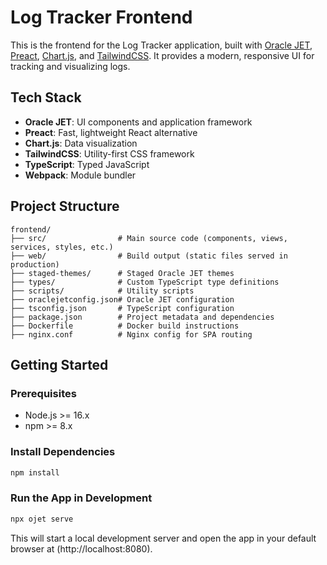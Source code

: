# Log Tracker Frontend

This is the frontend for the Log Tracker application, built with [Oracle JET](https://www.oracle.com/webfolder/technetwork/jet/index.html), [Preact](https://preactjs.com/), [Chart.js](https://www.chartjs.org/), and [TailwindCSS](https://tailwindcss.com/). It provides a modern, responsive UI for tracking and visualizing logs.

## Tech Stack
- **Oracle JET**: UI components and application framework
- **Preact**: Fast, lightweight React alternative
- **Chart.js**: Data visualization
- **TailwindCSS**: Utility-first CSS framework
- **TypeScript**: Typed JavaScript
- **Webpack**: Module bundler


## Project Structure

```
frontend/
├── src/                # Main source code (components, views, services, styles, etc.)
├── web/                # Build output (static files served in production)
├── staged-themes/      # Staged Oracle JET themes
├── types/              # Custom TypeScript type definitions
├── scripts/            # Utility scripts
├── oraclejetconfig.json# Oracle JET configuration
├── tsconfig.json       # TypeScript configuration
├── package.json        # Project metadata and dependencies
├── Dockerfile          # Docker build instructions
├── nginx.conf          # Nginx config for SPA routing
```

## Getting Started

### Prerequisites
- Node.js >= 16.x
- npm >= 8.x

### Install Dependencies
```bash
npm install
```

### Run the App in Development
```bash
npx ojet serve
```
This will start a local development server and open the app in your default browser at (http://localhost:8080).



